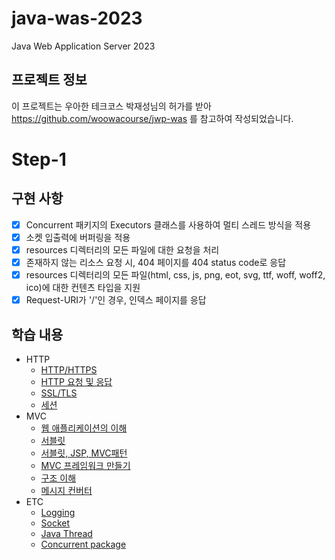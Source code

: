 # java-was-2023

Java Web Application Server 2023

## 프로젝트 정보 

이 프로젝트는 우아한 테크코스 박재성님의 허가를 받아 https://github.com/woowacourse/jwp-was 
를 참고하여 작성되었습니다.

# Step-1
## 구현 사항
- [x] Concurrent 패키지의 Executors 클래스를 사용하여 멀티 스레드 방식을 적용
- [x] 소켓 입출력에 버퍼링을 적용
- [x] resources 디렉터리의 모든 파일에 대한 요청을 처리
- [x] 존재하지 않는 리소스 요청 시, 404 페이지를 404 status code로 응답
- [x] resources 디렉터리의 모든 파일(html, css, js, png, eot, svg, ttf, woff, woff2, ico)에 대한 컨텐츠 타입을 지원
- [x] Request-URI가 '/'인 경우, 인덱스 페이지를 응답

## 학습 내용
- HTTP
  - [HTTP/HTTPS](https://github.com/csct3434/be-was/wiki/HTTP%EC%99%80-HTTPS)
  - [HTTP 요청 및 응답](https://github.com/csct3434/be-was/wiki/HTTP-%EC%9A%94%EC%B2%AD-%EB%B0%8F-%EC%9D%91%EB%8B%B5)
  - [SSL/TLS](https://github.com/csct3434/be-was/wiki/SSL-TLS)
  - [세션](https://github.com/csct3434/be-was/wiki/%EC%84%B8%EC%85%98)
- MVC
  - [웹 애플리케이션의 이해](https://github.com/csct3434/be-was/wiki/MVC-%E2%80%90-1.-%EC%9B%B9-%EC%95%A0%ED%94%8C%EB%A6%AC%EC%BC%80%EC%9D%B4%EC%85%98%EC%9D%98-%EC%9D%B4%ED%95%B4)
  - [서블릿](https://github.com/csct3434/be-was/wiki/MVC-%E2%80%90-2.-%EC%84%9C%EB%B8%94%EB%A6%BF)
  - [서블릿, JSP, MVC패턴](https://github.com/csct3434/be-was/wiki/MVC-%E2%80%90-3.-%EC%84%9C%EB%B8%94%EB%A6%BF,JSP,-MVC%ED%8C%A8%ED%84%B4)
  - [MVC 프레임워크 만들기](https://github.com/csct3434/be-was/wiki/MVC-%E2%80%90-4.-MVC-%ED%94%84%EB%A0%88%EC%9E%84%EC%9B%8C%ED%81%AC-%EB%A7%8C%EB%93%A4%EA%B8%B0)
  - [구조 이해](https://github.com/csct3434/be-was/wiki/MVC-%E2%80%90-5.-%EA%B5%AC%EC%A1%B0-%EC%9D%B4%ED%95%B4)
  - [메시지 컨버터](https://github.com/csct3434/be-was/wiki/MVC-%E2%80%90-6.-%EB%A9%94%EC%8B%9C%EC%A7%80-%EC%BB%A8%EB%B2%84%ED%84%B0)
- ETC
  - [Logging](https://github.com/csct3434/be-was/wiki/%EB%A1%9C%EA%B9%85)
  - [Socket](https://github.com/csct3434/be-was/wiki/%EC%86%8C%EC%BC%93)
  - [Java Thread](https://github.com/csct3434/be-was/wiki/%EC%9E%90%EB%B0%94-%EC%93%B0%EB%A0%88%EB%93%9C)
  - [Concurrent package](https://github.com/csct3434/be-was/wiki/concurrent-package)